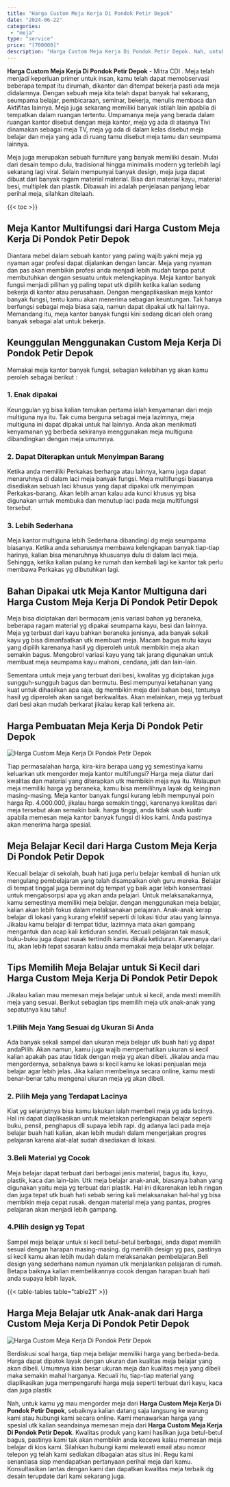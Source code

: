 ```yaml
---
title: "Harga Custom Meja Kerja Di Pondok Petir Depok"
date: "2024-06-22"
categories:
 - "meja"
type: "service"
price: "[700000]"
description: "Harga Custom Meja Kerja Di Pondok Petir Depok. Nah, untuk kamu yg mau mengorder meja dari **Harga Custom Meja Kerja Di Pondok Petir Depok**, sebaiknya kalian..."
---
```


**Harga Custom Meja Kerja Di Pondok Petir Depok** - Mitra CDI . Meja telah menjadi keperluan primer untuk insan, kamu telah dapat memobservasi beberapa tempat itu dirumah, dikantor dan ditempat bekerja pasti ada meja didalamnya. Dengan sebuah meja kita telah dapat banyak hal sekarang, seumpama belajar, pembicaraan, seminar, bekerja, menulis membaca dan Aktifitas lainnya. Meja juga sekarang memiliki banyak istilah lain apabila di tempatkan dalam ruangan tertentu. Umpamanya meja yang berada dalam ruangan kantor disebut dengan meja kantor, meja yg ada di atasnya Tivi dinamakan sebagai meja TV, meja yg ada di dalam kelas disebut meja belajar dan meja yang ada di ruang tamu disebut meja tamu dan seumpama lainnya.

Meja juga merupakan sebuah furniture yang banyak memiliki desain. Mulai dari desain tempo dulu, tradisional hingga minimalis modern yg terlebih lagi sekarang lagi viral. Selain mempunyai banyak design, meja juga dapat dibuat dari banyak ragam material material. Bisa dari material kayu, material besi, multiplek dan plastik. Dibawah ini adalah penjelasan panjang lebar perihal meja, silahkan ditelaah.

{{< toc >}}

## Meja Kantor Multifungsi dari Harga Custom Meja Kerja Di Pondok Petir Depok

Diantara mebel dalam sebuah kantor yang paling wajib yakni meja yg nyaman agar profesi dapat dijalankan dengan lancar. Meja yang nyaman dan pas akan membikin profesi anda menjadi lebih mudah tanpa patut membutuhkan dengan sesuatu untuk melengkapinya. Meja kantor banyak fungsi menjadi pilihan yg paling tepat utk dipilih ketika kalian sedang bekerja di kantor atau perusahaan. Dengan mengaplikasikan meja kantor banyak fungsi, tentu kamu akan menerima sebagian keuntungan. Tak hanya berfungsi sebagai meja biasa saja, namun dapat dipakai utk hal lainnya. Memandang itu, meja kantor banyak fungsi kini sedang dicari oleh orang banyak sebagai alat untuk bekerja.

## Keunggulan Menggunakan Custom Meja Kerja Di Pondok Petir Depok

Memakai meja kantor banyak fungsi, sebagian kelebihan yg akan kamu peroleh sebagai berikut :

### 1\. Enak dipakai

Keunggulan yg bisa kalian temukan pertama ialah kenyamanan dari meja multiguna nya itu. Tak cuma berguna sebagai meja lazimnya, meja multiguna ini dapat dipakai untuk hal lainnya. Anda akan menikmati kenyamanan yg berbeda sekiranya menggunakan meja multiguna dibandingkan dengan meja umumnya.

### 2\. Dapat Diterapkan untuk Menyimpan Barang

Ketika anda memiliki Perkakas berharga atau lainnya, kamu juga dapat menaruhnya di dalam laci meja banyak fungsi. Meja multifungsi biasanya disediakan sebuah laci khusus yang dapat dipakai utk menyimpan Perkakas-barang. Akan lebih aman kalau ada kunci khusus yg bisa digunakan untuk membuka dan menutup laci pada meja multifungsi tersebut.

### 3\. Lebih Sederhana

Meja kantor multiguna lebih Sederhana dibandingi dg meja seumpama biasanya. Ketika anda seharusnya membawa kelengkapan banyak tiap-tiap harinya, kalian bisa menaruhnya khususnya dulu di dalam laci meja. Sehingga, ketika kalian pulang ke rumah dan kembali lagi ke kantor tak perlu membawa Perkakas yg dibutuhkan lagi.

## Bahan Dipakai utk Meja Kantor Multiguna dari Harga Custom Meja Kerja Di Pondok Petir Depok

Meja bisa diciptakan dari bermacam jenis variasi bahan yg beraneka, beberapa ragam material yg dipakai seumpama kayu, besi dan lainnya. Meja yg terbuat dari kayu bahkan beraneka jenisnya, ada banyak sekali kayu yg bisa dimanfaatkan utk membuat meja. Macam bagus mutu kayu yang dipilih karenanya hasil yg diperoleh untuk membikin meja akan semakin bagus. Mengobrol variasi kayu yang tak jarang digunakan untuk membuat meja seumpama kayu mahoni, cendana, jati dan lain-lain.

Sementara untuk meja yang terbuat dari besi, kwalitas yg diciptakan juga sungguh-sungguh bagus dan bermutu. Besi mempunyai ketahanan yang kuat untuk dihasilkan apa saja, dg membikin meja dari bahan besi, tentunya hasil yg diperoleh akan sangat berkwalitas. Akan melainkan, meja yg terbuat dari besi akan mudah berkarat jikalau kerap kali terkena air.

## Harga Pembuatan Meja Kerja Di Pondok Petir Depok

![Harga Custom Meja Kerja Di Pondok Petir Depok](/images/meja/meja-dewasa-002.jpg)

Tiap permasalahan harga, kira-kira berapa uang yg semestinya kamu keluarkan utk mengorder meja kantor multifungsi? Harga meja diatur dari kwalitas dan material yang diterapkan utk membikin meja nya itu. Walaupun meja memiliki harga yg beraneka, kamu bisa memilihnya layak dg keinginan masing-masing. Meja kantor banyak fungsi kurang lebih mempunyai poin harga Rp. 4.000.000, jikalau harga semakin tinggi, karenanya kwalitas dari meja tersebut akan semakin baik. harga tinggi, anda tidak usah kuatir apabila memesan meja kantor banyak fungsi di kios kami. Anda pastinya akan menerima harga spesial.

## Meja Belajar Kecil dari Harga Custom Meja Kerja Di Pondok Petir Depok

Kecuali belajar di sekolah, buah hati juga perlu belajar kembali di hunian utk mengulang pembelajaran yang telah disampaikan oleh guru mereka. Belajar di tempat tinggal juga berminat dg tempat yg baik agar lebih konsentrasi untuk mengabsorpsi apa yg akan anda pelajari. Untuk melaksanakannya, kamu semestinya memiliki meja belajar. dengan menggunakan meja belajar, kalian akan lebih fokus dalam melaksanakan pelajaran. Anak-anak kerap belajar di lokasi yang kurang efektif seperti di lokasi tidur atau yang lainnya. Jikalau kamu belajar di tempat tidur, lazimnya mata akan gampang mengantuk dan acap kali ketiduran sendiri. Kecuali pelajaran tak masuk, buku-buku juga dapat rusak tertindih kamu dikala ketiduran. Karenanya dari itu, akan lebih tepat sasaran kalau anda memakai meja belajar utk belajar.

## Tips Memilih Meja Belajar untuk Si Kecil dari Harga Custom Meja Kerja Di Pondok Petir Depok

Jikalau kalian mau memesan meja belajar untuk si kecil, anda mesti memilih meja yang sesuai. Berikut sebagian tips memilih meja utk anak-anak yang sepatutnya kau tahu!

### 1.Pilih Meja Yang Sesuai dg Ukuran Si Anda

Ada banyak sekali sampel dan ukuran meja belajar utk buah hati yg dapat andaPilih. Akan namun, kamu juga wajib memperhatikan ukuran si kecil kalian apakah pas atau tidak dengan meja yg akan dibeli. Jikalau anda mau mengordernya, sebaiknya bawa si kecil kamu ke lokasi penjualan meja belajar agar lebih jelas. Jika kalian membelinya secara online, kamu mesti benar-benar tahu mengenai ukuran meja yg akan dibeli.

### 2\. Pilih Meja yang Terdapat Lacinya

Kiat yg selanjutnya bisa kamu lakukan ialah membeli meja yg ada lacinya. Hal ini dapat diaplikasikan untuk meletakan perlengkapan belajar seperti buku, pensil, penghapus dll supaya lebih rapi. dg adanya laci pada meja belajar buah hati kalian, akan lebih mudah dalam mengerjakan progres pelajaran karena alat-alat sudah disediakan di lokasi.

### 3.Beli Material yg Cocok

Meja belajar dapat terbuat dari berbagai jenis material, bagus itu, kayu, plastik, kaca dan lain-lain. Utk meja belajar anak-anak, biasanya bahan yang digunakan yaitu meja yg terbuat dari plastik. Hal ini dikarenakan lebih ringan dan juga tepat utk buah hati sebab sering kali melaksanakan hal-hal yg bisa membikin meja cepat rusak. dengan material meja yang pantas, progres pelajaran akan menjadi lebih gampang.

### 4.Pilih design yg Tepat

Sampel meja belajar untuk si kecil betul-betul berbagai, anda dapat memilih sesuai dengan harapan masing-masing. dg memilih design yg pas, pastinya si kecil kamu akan lebih mudah dalam melaksanakan pembelajaran.Beli design yang sederhana namun nyaman utk menjalankan pelajaran di rumah. Betapa baiknya kalian membelikannya cocok dengan harapan buah hati anda supaya lebih layak.

{{< table-tables table="table21" >}}

## Harga Meja Belajar utk Anak-anak dari Harga Custom Meja Kerja Di Pondok Petir Depok

![Harga Custom Meja Kerja Di Pondok Petir Depok](/images/meja/meja-anak-001.jpg)

Berdiskusi soal harga, tiap meja belajar memiliki harga yang berbeda-beda. Harga dapat dipatok layak dengan ukuran dan kualitas meja belajar yang akan dibeli. Umumnya kian besar ukuran meja dan kualitas meja yang dibeli maka semakin mahal harganya. Kecuali itu, tiap-tiap material yang diaplikasikan juga mempengaruhi harga meja seperti terbuat dari kayu, kaca dan juga plastik

Nah, untuk kamu yg mau mengorder meja dari **Harga Custom Meja Kerja Di Pondok Petir Depok**, sebaiknya kalian datang saja langsung ke warung kami atau hubungi kami secara online. Kami menawarkan harga yang spesial utk kalian seandainya memesan meja dari **Harga Custom Meja Kerja Di Pondok Petir Depok**. Kwalitas produk yang kami hasilkan juga betul-betul bagus, pastinya kami tak akan membikin anda kecewa kalau memesan meja belajar di kios kami. Silahkan hubungi kami melewati email atau nomor telepon yg telah kami sediakan dibagaian atas situs ini. Regu kami senantiasa siap mendapatkan pertanyaan perihal meja dari kamu. Konsultasikan lantas dengan kami dan dapatkan kwalitas meja terbaik dg desain terupdate dari kami sekarang juga.
